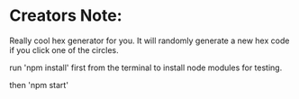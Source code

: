 # Creators Note:

Really cool hex generator for you. It will randomly generate a new hex code if you click one of the circles.

run 'npm install' first from the terminal to install node modules for testing.

then 'npm start'